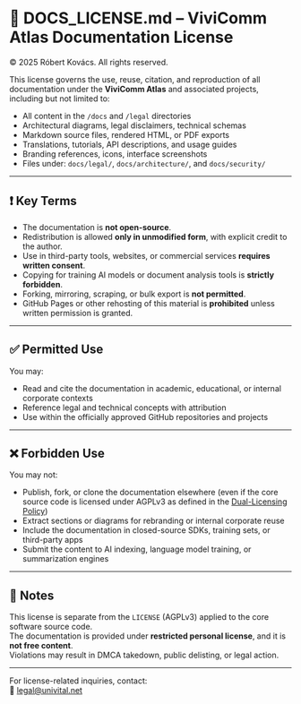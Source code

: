 # 📄 DOCS_LICENSE.md – ViviComm Atlas Documentation License

© 2025 Róbert Kovács. All rights reserved.

This license governs the use, reuse, citation, and reproduction of all documentation under the **ViviComm Atlas** and associated projects, including but not limited to:

- All content in the `/docs` and `/legal` directories  
- Architectural diagrams, legal disclaimers, technical schemas  
- Markdown source files, rendered HTML, or PDF exports  
- Translations, tutorials, API descriptions, and usage guides  
- Branding references, icons, interface screenshots  
- Files under: `docs/legal/`, `docs/architecture/`, and `docs/security/`

---

## ❗ Key Terms

- The documentation is **not open-source**.  
- Redistribution is allowed **only in unmodified form**, with explicit credit to the author.  
- Use in third-party tools, websites, or commercial services **requires written consent**.  
- Copying for training AI models or document analysis tools is **strictly forbidden**.  
- Forking, mirroring, scraping, or bulk export is **not permitted**.  
- GitHub Pages or other rehosting of this material is **prohibited** unless written permission is granted.

---

## ✅ Permitted Use

You may:

- Read and cite the documentation in academic, educational, or internal corporate contexts  
- Reference legal and technical concepts with attribution  
- Use within the officially approved GitHub repositories and projects

---

## ❌ Forbidden Use

You may not:

- Publish, fork, or clone the documentation elsewhere (even if the core source code is licensed under AGPLv3 as defined in the [Dual-Licensing Policy](https://github.com/ViviQD/ViviComm-Lite/blob/main/LICENSE_DUAL_USE_POLICY.md))  
- Extract sections or diagrams for rebranding or internal corporate reuse  
- Include the documentation in closed-source SDKs, training sets, or third-party apps  
- Submit the content to AI indexing, language model training, or summarization engines

---

## 📝 Notes

This license is separate from the `LICENSE` (AGPLv3) applied to the core software source code.  
The documentation is provided under **restricted personal license**, and it is **not free content**.  
Violations may result in DMCA takedown, public delisting, or legal action.

---

For license-related inquiries, contact:  
📧 [legal@univital.net](mailto:legal@univital.net)